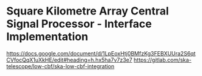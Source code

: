 # Square Kilometre Array Central Signal Processor - Interface Implementation
https://docs.google.com/document/d/1LpEoxHtj0BMfzKg3FEBXUUra2S6qtCVfocQqX1uXkHE/edit#heading=h.hx5ha7v7z3e7
https://gitlab.com/ska-telescope/low-cbf/ska-low-cbf-integration
